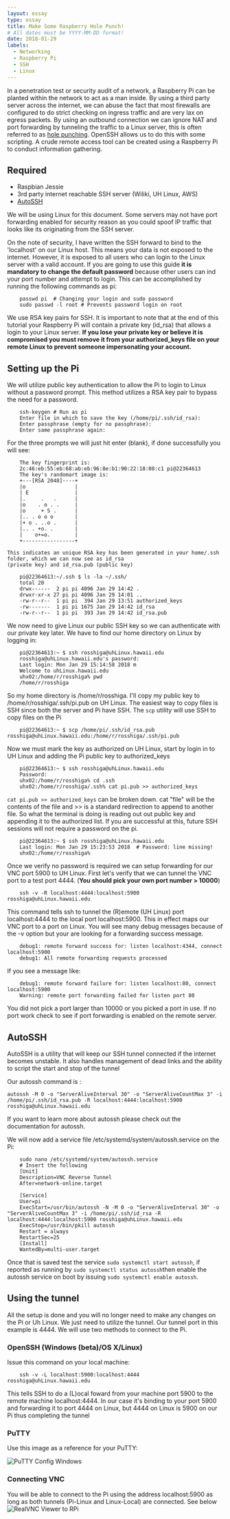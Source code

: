```yaml
---
layout: essay
type: essay
title: Make Some Raspberry Hole Punch!
# All dates must be YYYY-MM-DD format!
date: 2018-01-29
labels:
  - Networking
  - Raspberry Pi
  - SSH
  - Linux
---
```


In a penetration test or security audit of a network, a Raspberry Pi can be planted within the network to act as a man inside. 
By using a third party server across the internet, we can abuse the fact that most firewalls are configured to do strict checking on ingress traffic and are very lax on egress packets. By using an outbound connection we can ignore NAT and port forwarding by tunneling the traffic to a Linux server, this is often referred to as [hole punching](https://en.wikipedia.org/wiki/Hole_punching_(networking)). OpenSSH allows us to do this with some scripting. A crude remote access tool can be created using a Raspberry Pi to conduct information gathering. 

## Required

 - Raspbian Jessie
 - 3rd party internet reachable SSH server (Wiliki, UH Linux, AWS)
 - [AutoSSH](https://linux.die.net/man/1/autossh)

We will be using Linux for this document. Some servers may not have port forwarding enabled for security reason as you 
could spoof IP traffic that looks like its originating from the SSH server. 

On the note of security, I have written the SSH forward to bind to the 'localhost' on our Linux host. This means your 
data is not exposed to the internet. However, it is exposed to all users who can login to the Linux server with a valid 
account. If you are going to use this guide **it is mandatory to change the default password** because other users can 
ind your port number and attempt to login. This can be accomplished by running the following commands as pi:
```
    passwd pi  # Changing your login and sudo password
    sudo passwd -l root # Prevents password login on root
```

We use RSA key pairs for SSH. It is important to note that at the end of this tutorial your Raspberry Pi will contain 
a private key (id_rsa) that allows a login to your Linux server. **If you lose your private key or believe it is 
compromised you must remove it from your authorized_keys file on your remote Linux to prevent someone impersonating your account.** 
## Setting up the Pi
We will utilize public key authentication to allow the Pi to login to Linux without a password prompt. This method utilizes a RSA key pair to bypass the need for a password. 
```
    ssh-keygen # Run as pi
    Enter file in which to save the key (/home/pi/.ssh/id_rsa):
    Enter passphrase (empty for no passphrase):
    Enter same passphrase again:
```

For the three prompts we will just hit enter (blank), if done successfully you will see:
```
    The key fingerprint is:
	2c:46:eb:55:eb:68:ab:eb:96:8e:b1:90:22:18:08:c1 pi@22364613
	The key's randomart image is:
	+---[RSA 2048]----+
	|o                |
	| E               |
	|.     .   .      |
	|o    . o . .     |
	|o     + S .      |
	|.. . o o o       |
	|+ o . ..o .      |
	|.. . +o. .       |
	|    o+=o.        |
	+-----------------+

This indicates an unique RSA key has been generated in your home/.ssh folder, which we can now see as id_rsa 
(private key) and id_rsa.pub (public key)

	pi@22364613:~/.ssh $ ls -la ~/.ssh/
	total 20
	drwx------  2 pi pi 4096 Jan 29 14:42 .
	drwxr-xr-x 27 pi pi 4096 Jan 29 14:01 ..
	-rw-r--r--  1 pi pi  394 Jan 29 13:51 authorized_keys
	-rw-------  1 pi pi 1675 Jan 29 14:42 id_rsa
	-rw-r--r--  1 pi pi  393 Jan 29 14:42 id_rsa.pub
```

We now need to give Linux our public SSH key so we can authenticate with our private key later. 
We have to find our home directory on Linux by logging in:
```
    pi@22364613:~ $ ssh rosshiga@uhLinux.hawaii.edu
	rosshiga@uhLinux.hawaii.edu's password:
	Last login: Mon Jan 29 15:14:58 2018 m
	Welcome to uhLinux.hawaii.edu
	uhx02:/home/r/rosshiga% pwd
	/home/r/rosshiga
```
	
So my home directory is /home/r/rosshiga. I'll copy my public key to /home/r/rosshiga/.ssh/pi.pub on UH Linux. 
The easiest way to copy files is SSH since both the server and Pi have SSH. 
The `scp` utility will use SSH to copy files on the Pi
```
    pi@22364613:~ $ scp /home/pi/.ssh/id_rsa.pub rosshiga@uhLinux.hawaii.edu:/home/r/rosshiga/.ssh/pi.pub
```
Now we must mark the key as authorized on UH Linux, start by login in to UH Linux and adding the Pi public key to 
authorized_keys
```
    pi@22364613:~ $ ssh rosshiga@uhLinux.hawaii.edu
    Password:
    uhx02:/home/r/rosshiga% cd .ssh
	uhx02:/home/r/rosshiga/.ssh% cat pi.pub >> authorized_keys
```
`cat pi.pub >> authorized_keys` can be broken down. cat "file" will be the contents of the file and >> is a standard 
redirection to append to another file. So what the terminal is doing is reading out out public key and appending it to 
the authorized list. If you are successful at this, future SSH sessions will not require a password on the pi.
```
    pi@22364613:~ $ ssh rosshiga@uhLinux.hawaii.edu
	Last login: Mon Jan 29 15:23:53 2018  # Password: line missing!
	uhx02:/home/r/rosshiga%
```
Once we verify no password is required we can setup forwarding for our VNC port 5900 to UH Linux. First let's verify 
that we can tunnel the VNC port to a test port 4444. (**You should pick your own port number > 10000**)
```
    ssh -v -R localhost:4444:localhost:5900 rosshiga@uhLinux.hawaii.edu
 ```   
This command tells ssh to tunnel the (R)emote (UH Linux) port localhost:4444 to the local port localhost:5900. This in 
effect maps our VNC port to a port on Linux. You will see many debug messages because of the -v option but your are 
looking for a forwarding success message.
```
    debug1: remote forward success for: listen localhost:4344, connect localhost:5900
	debug1: All remote forwarding requests processed
```
If you see a message like:
```
    debug1: remote forward failure for: listen localhost:80, connect localhost:5900
	Warning: remote port forwarding failed for listen port 80
```
	
You did not pick a port larger than 10000 or you picked a port in use. If no port work check to see if port forwarding 
is enabled on the remote server.

## AutoSSH
AutoSSH is a utility that will keep our SSH tunnel connected if the internet becomes unstable. It also handles 
management of dead links and the ability to script the start and stop of the tunnel

Our autossh command is : 
```
autossh -M 0 -o "ServerAliveInterval 30" -o "ServerAliveCountMax 3" -i /home/pi/.ssh/id_rsa.pub -R localhost:4444:localhost:5900 rosshiga@uhLinux.hawaii.edu
```
If you want to learn more about autossh please check out the documentation for autossh.

We will now add a service file /etc/systemd/system/autossh.service on the Pi:
```
    sudo nano /etc/systemd/system/autossh.service
    # Insert the following
    [Unit]
	Description=VNC Reverse Tunnel
	After=network-online.target

	[Service]
	User=pi
	ExecStart=/usr/bin/autossh -N -M 0 -o "ServerAliveInterval 30" -o "ServerAliveCountMax 3" -i /home/pi/.ssh/id_rsa -R localhost:4444:localhost:5900 rosshiga@uhLinux.hawaii.edu
	ExecStop=/usr/bin/pkill autossh
	Restart = always
	RestartSec=25
	[Install]
	WantedBy=multi-user.target
```
	

Once that is saved test the service `sudo systemctl start autossh`, if reported as running by `sudo systemctl status autossh`then enable the autossh service on boot by issuing `sudo systemctl enable autossh`.
## Using the tunnel
All the setup is done and you will no longer need to make any changes on the Pi or Uh Linux. We just need to utilize the 
tunnel. Our tunnel port in this example is 4444. We will use two methods to connect to the Pi.
### OpenSSH (Windows (beta)/OS X/Linux)
Issue this command on your local machine:
```
    ssh -v -L localhost:5900:localhost:4444 rosshiga@uhLinux.hawaii.edu
```
This tells SSH to do a (L)ocal foward from your machine port 5900 to the remote machine localhost:4444. 
In our case it's binding to your port 5900 and forwarding it to port 4444 on Linux, but 4444 on Linux is 5900 on our Pi thus completing the tunnel

### PuTTY
Use this image as a reference for your PuTTY:

![PuTTY Config Windows](../images/putty.png)

### Connecting VNC
You will be able to connect to the Pi using the address localhost:5900 as long as both tunnels (Pi-Linux and Linux-Local) 
are connected. See below
![RealVNC Viewer to RPi](../images/realvnc.png)

